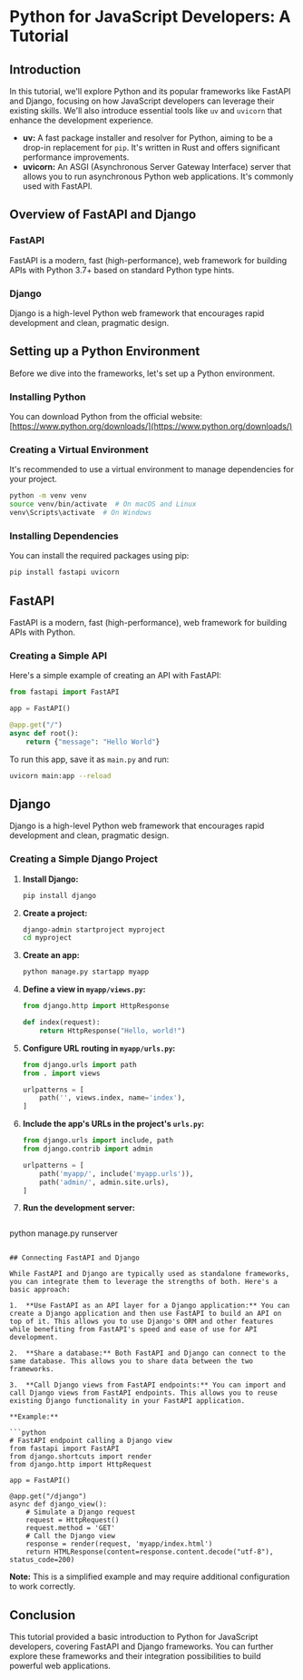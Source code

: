 # Python for JavaScript Developers: A Tutorial

## Introduction

In this tutorial, we'll explore Python and its popular frameworks like FastAPI and Django, focusing on how JavaScript developers can leverage their existing skills. We'll also introduce essential tools like `uv` and `uvicorn` that enhance the development experience.

-   **uv:** A fast package installer and resolver for Python, aiming to be a drop-in replacement for `pip`. It's written in Rust and offers significant performance improvements.
-   **uvicorn:** An ASGI (Asynchronous Server Gateway Interface) server that allows you to run asynchronous Python web applications. It's commonly used with FastAPI.


## Overview of FastAPI and Django

### FastAPI

FastAPI is a modern, fast (high-performance), web framework for building APIs with Python 3.7+ based on standard Python type hints.

### Django

Django is a high-level Python web framework that encourages rapid development and clean, pragmatic design.

## Setting up a Python Environment

Before we dive into the frameworks, let's set up a Python environment.

### Installing Python

You can download Python from the official website: [https://www.python.org/downloads/](https://www.python.org/downloads/)

### Creating a Virtual Environment

It's recommended to use a virtual environment to manage dependencies for your project.

```bash
python -m venv venv
source venv/bin/activate  # On macOS and Linux
venv\Scripts\activate  # On Windows
```

### Installing Dependencies

You can install the required packages using pip:

```bash
pip install fastapi uvicorn
```

## FastAPI

FastAPI is a modern, fast (high-performance), web framework for building APIs with Python.

### Creating a Simple API

Here's a simple example of creating an API with FastAPI:

```python
from fastapi import FastAPI

app = FastAPI()

@app.get("/")
async def root():
    return {"message": "Hello World"}
```

To run this app, save it as `main.py` and run:

```bash
uvicorn main:app --reload
```

## Django

Django is a high-level Python web framework that encourages rapid development and clean, pragmatic design.

### Creating a Simple Django Project

1.  **Install Django:**

    ```bash
    pip install django
    ```

2.  **Create a project:**

    ```bash
    django-admin startproject myproject
    cd myproject
    ```

3.  **Create an app:**

    ```bash
    python manage.py startapp myapp
    ```

4.  **Define a view in `myapp/views.py`:**

    ```python
    from django.http import HttpResponse

    def index(request):
        return HttpResponse("Hello, world!")
    ```

5.  **Configure URL routing in `myapp/urls.py`:**

    ```python
    from django.urls import path
    from . import views

    urlpatterns = [
        path('', views.index, name='index'),
    ]
    ```

6.  **Include the app's URLs in the project's `urls.py`:**

    ```python
    from django.urls import include, path
    from django.contrib import admin

    urlpatterns = [
        path('myapp/', include('myapp.urls')),
        path('admin/', admin.site.urls),
    ]
    ```

7.  **Run the development server:**

    ```bash
python manage.py runserver
```

## Connecting FastAPI and Django

While FastAPI and Django are typically used as standalone frameworks, you can integrate them to leverage the strengths of both. Here's a basic approach:

1.  **Use FastAPI as an API layer for a Django application:** You can create a Django application and then use FastAPI to build an API on top of it. This allows you to use Django's ORM and other features while benefiting from FastAPI's speed and ease of use for API development.

2.  **Share a database:** Both FastAPI and Django can connect to the same database. This allows you to share data between the two frameworks.

3.  **Call Django views from FastAPI endpoints:** You can import and call Django views from FastAPI endpoints. This allows you to reuse existing Django functionality in your FastAPI application.

**Example:**

```python
# FastAPI endpoint calling a Django view
from fastapi import FastAPI
from django.shortcuts import render
from django.http import HttpRequest

app = FastAPI()

@app.get("/django")
async def django_view():
    # Simulate a Django request
    request = HttpRequest()
    request.method = 'GET'
    # Call the Django view
    response = render(request, 'myapp/index.html')
    return HTMLResponse(content=response.content.decode("utf-8"), status_code=200)
```

**Note:** This is a simplified example and may require additional configuration to work correctly.

## Conclusion

This tutorial provided a basic introduction to Python for JavaScript developers, covering FastAPI and Django frameworks. You can further explore these frameworks and their integration possibilities to build powerful web applications.
